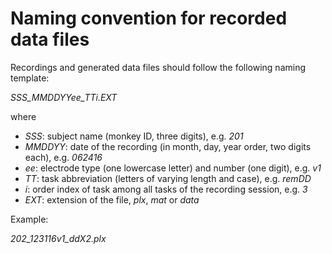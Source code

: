 # Naming convention for recorded data files

Recordings and generated data files should follow the following naming template:

*SSS_MMDDYYee_TTi.EXT*

where

- *SSS*: subject name (monkey ID, three digits), e.g. *201*
- *MMDDYY*: date of the recording (in month, day, year order, two digits each), e.g. *062416*
- *ee*: electrode type (one lowercase letter) and number (one digit), e.g. *v1*
- *TT*: task abbreviation (letters of varying length and case), e.g. *remDD*
- *i*: order index of task among all tasks of the recording session, e.g. *3*
- *EXT*: extension of the file, *plx*, *mat* or *data*

Example:

*202_123116v1_ddX2.plx*
